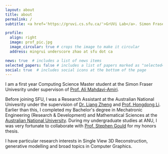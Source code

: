 ```yaml
---
layout: about
title: about
permalink: /
subtitle: <a href='https://gruvi.cs.sfu.ca/'>GrUVi Lab</a>. Simon Fraser University

profile:
  align: right
  image: prof_pic.jpg
  image_circular: true # crops the image to make it circular
  address: mingrui underscore zhao at sfu dot ca

news: true  # includes a list of news items
selected_papers: false # includes a list of papers marked as "selected={true}"
social: true  # includes social icons at the bottom of the page
---
```


I am a first year Computing Science Master student at the Simon Fraser Univesrity under supervison of [Prof. Ali Mahdavi-Amiri](https://www.sfu.ca/~amahdavi/Home.html).

Before joining SFU, I was a Research Assistant at the Australian National Univesrity under the supervision of [Dr. Liang Zheng](https://zheng-lab.cecs.anu.edu.au/) and [Prof. Hongdong Li](http://users.cecs.anu.edu.au/~hongdong/). Earlier than this, I completed my Bachelor's degree in Mechatronic Engineering (Research & Development) and Mathematical Sciences at the [Australian National University](https://www.anu.edu.au/). During my undergraduate studies at ANU, I was very fortunate to collaborate with [Prof. Stephen Gould](http://users.cecs.anu.edu.au/~sgould/) for my honors thesis.

I have particular research interests in Single View 3D Reconstruction, generative modelling and broad topics in Computer Graphics.
